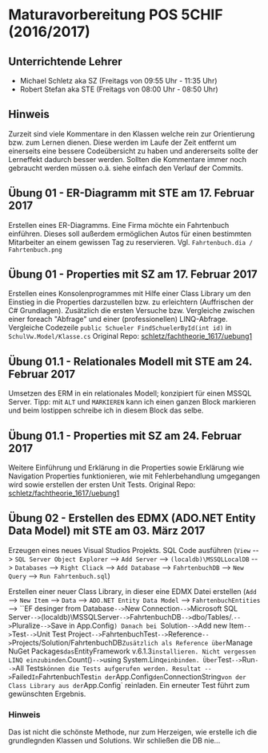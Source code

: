 ﻿# Maturavorbereitung POS 5CHIF (2016/2017)
## Unterrichtende Lehrer
* Michael Schletz aka SZ (Freitags von 09:55 Uhr - 11:35 Uhr)
* Robert Stefan aka STE (Freitags von 08:00 Uhr - 08:50 Uhr)

## Hinweis
Zurzeit sind viele Kommentare in den Klassen welche rein zur Orientierung bzw. zum Lernen dienen. Diese werden im Laufe der Zeit entfernt um einerseits eine bessere Codeübersicht zu haben und andererseits sollte der Lerneffekt dadurch besser werden. Sollten die Kommentare immer noch gebraucht werden müssen o.ä. siehe einfach den Verlauf der Commits.

## Übung 01 - ER-Diagramm mit STE am 17. Februar 2017
Erstellen eines ER-Diagramms. Eine Firma möchte ein Fahrtenbuch einführen. Dieses soll außerdem ermöglichen Autos für einen bestimmten Mitarbeiter an einem gewissen Tag zu reservieren.
Vgl. `Fahrtenbuch.dia / Fahrtenbuch.png`

## Übung 01 - Properties mit SZ am 17. Februar 2017
Erstellen eines Konsolenprogrammes mit Hilfe einer Class Library um den Einstieg in die Properties darzustellen bzw. zu erleichtern (Auffrischen der C# Grundlagen). Zusätzlich die ersten Versuche bzw. Vergleiche zwischen einer foreach "Abfrage" und einer (professionellen) LINQ-Abfrage.
Vergleiche Codezeile `public Schueler FindSchuelerById(int id)` in `SchulVw.Model/Klasse.cs`
Original Repo: [schletz/fachtheorie_1617/uebung1](https://github.com/schletz/fachtheorie_1617/tree/master/uebung1)

## Übung 01.1 - Relationales Modell mit STE am 24. Februar 2017
Umsetzen des ERM in ein relationales Modell; konzipiert für einen MSSQL Server.
Tipp: mit `ALT` und `MARKIEREN` kann ich einen ganzen Block markieren und beim lostippen schreibe ich in diesem Block das selbe.

## Übung 01.1 - Properties mit SZ am 24. Februar 2017
Weitere Einführung und Erklärung in die Properties sowie Erklärung wie Navigation Properties funktionieren, wie mit Fehlerbehandlung umgegangen wird sowie erstellen der ersten Unit Tests.
Original Repo: [schletz/fachtheorie_1617/uebung1](https://github.com/schletz/fachtheorie_1617/tree/master/uebung1)

## Übung 02 - Erstellen des EDMX (ADO.NET Entity Data Model) mit STE am 03. März 2017
Erzeugen eines neues Visual Studios Projekts. SQL Code ausführen (`View` --> `SQL Server Object Explorer` --> `Add Server` --> `(localdb)\MSSQLLocalDB` --> `Databases` --> `Right Cliack` --> `Add Database` --> `FahrtenbuchDB` --> `New Query` --> `Run Fahrtenbuch.sql`)

Erstellen einer neuer Class Library, in dieser eine EDMX Datei erstellen (`Add` --> `New Item` --> `Data` --> `ADO.NET Entity Data Model` --> `FahrtenbuchEntities` --> ``EF desinger from Database` --> `New Connection` --> `Microsoft SQL Server` --> `(localdb)\MSSQLServer` --> `FahrtenbuchDB` --> `dbo/Tables/*.*` --> `Pluralize` --> `Save in App.Config`)
Danach bei `Solution` --> `Add new Item` --> `Test` --> `Unit Test Project` --> `FahrtenbuchTest` --> `Reference` --> `Projects/Solution/FahrtenbuchDB`
Zusätzlich als Reference über `Manage NuGet Packages` das `EntityFramework v.6.1.3` installieren.
Nicht vergessen LINQ einzubinden `.Count()` --> `using System.Linq` einbinden.
Über `Test` --> `Run` --> `All Tests` können die Tests aufgerufen werden. Resultat --> `Failed`
In `FahrtenbuchTest` in der `App.Config` den `ConnectionString` von der Class Library aus der `App.Config` reinladen.
Ein erneuter Test führt zum gewünschten Ergebnis.

### Hinweis
Das ist nicht die schönste Methode, nur zum Herzeigen, wie erstelle ich die grundlegnden Klassen und Solutions. Wir schließen die DB nie...
